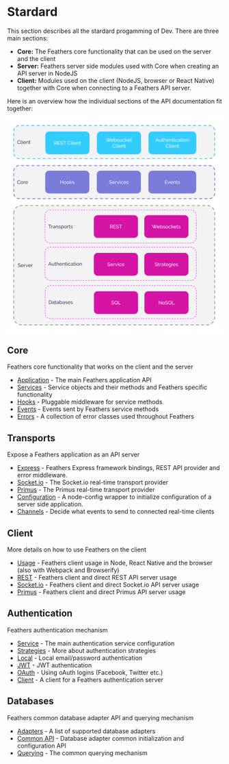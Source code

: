 # Stardard

This section describes all the stardard progamming of Dev. There are three main sections:

- __Core:__ The Feathers core functionality that can be used on the server and the client
- __Server:__ Feathers server side modules used with Core when creating an API server in NodeJS
- __Client:__ Modules used on the client (NodeJS, browser or React Native) together with Core when connecting to a Feathers API server.

 Here is an overview how the individual sections of the API documentation fit together:

![Feathers Architecture overview](./assets/architecture-overview.svg)

## Core

Feathers core functionality that works on the client and the server

* [Application](application.md) - The main Feathers application API
* [Services](services.md) - Service objects and their methods and Feathers specific functionality
* [Hooks](hooks.md) - Pluggable middleware for service  methods
* [Events](events.md) - Events sent by Feathers service methods
* [Errors](errors.md) - A collection of error classes used throughout Feathers

## Transports

Expose a Feathers application as an API server
  * [Express](express.md) - Feathers Express framework bindings, REST API provider and error middleware.
  * [Socket.io](socketio.md) - The Socket.io real-time transport provider
  * [Primus](primus.md) - The Primus real-time transport provider
  * [Configuration](configuration.md) - A node-config wrapper to initialize configuration of a server side application.
  * [Channels](channels.md) - Decide what events to send to connected real-time clients

## Client

More details on how to use Feathers on the client

* [Usage](client.md) - Feathers client usage in Node, React Native and the browser (also with Webpack and Browserify)
* [REST](client/rest.md) - Feathers client and direct REST API server usage
* [Socket.io](client/socketio.md) - Feathers client and direct Socket.io API server usage
* [Primus](client/primus.md) - Feathers client and direct Primus API server usage

## Authentication

Feathers authentication mechanism

* [Service](authentication/service.md) - The main authentication service configuration
* [Strategies](authentication/strategy.md) - More about authentication strategies
* [Local](authentication/local.md) - Local email/password authentication
* [JWT](authentication/jwt.md) - JWT authentication
* [OAuth](authentication/oauth.md) - Using oAuth logins (Facebook, Twitter etc.)
* [Client](authentication/client.md) - A client for a Feathers authentication server

## Databases

Feathers common database adapter API and querying mechanism

* [Adapters](databases/adapters.md) - A list of supported database adapters
* [Common API](databases/common.md) - Database adapter common initialization and configuration API
* [Querying](databases/querying.md) - The common querying mechanism
